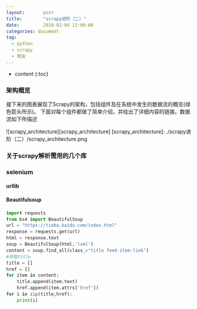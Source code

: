 ```yaml
---
layout:       post
title:        "scrapy进阶（二）"
date:         2018-02-04 12:00:00
categories: document
tag:
  - python
  - scrapy
  - 爬虫
---
```



* content
{:toc}


### 架构概览
接下来的图表展现了Scrapy的架构，包括组件及在系统中发生的数据流的概览(绿色箭头所示)。 下面对每个组件都做了简单介绍，并给出了详细内容的链接。数据流如下所描述

![scrapy_architecture][scrapy_architecture]
[scrapy_architecture]: ./scrapy进阶（二）/scrapy_architecture.png

### 关于scrapy解析需用的几个库
### selenium
#### urllib
#### Beautifulsoup
```python
import requests
from bs4 import BeautifulSoup
url = "https://tieba.baidu.com/index.html"
response = requests.get(url)
html = response.text
soup = BeautifulSoup(html,'lxml')
content = soup.find_all(class_="title feed-item-link")
#获取title
title = []
href = []
for item in content:
    title.append(item.text)
    href.append(item.attrs['href'])
for i in zip(title,href):
    print(i)
```
